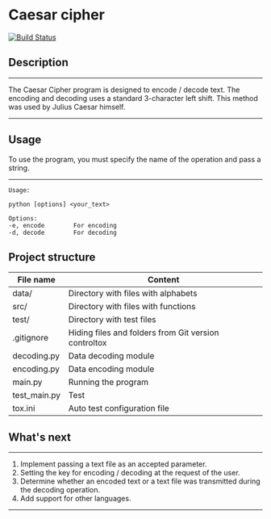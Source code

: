 Caesar cipher
=============
[![Build Status](https://travis-ci.com/dan480/caesars-cipher.svg?branch=master)](https://travis-ci.com/dan480/caesars-cipher)

Description
-----------
***
The Caesar Cipher program is designed to encode / decode text. 
The encoding and decoding uses a standard 3-character left shift. 
This method was used by Julius Caesar himself.
***

Usage
-----
To use the program, you must specify the name of the operation and pass a string.
***
    Usage:

    python [options] <your_text>
    
    Options:
    -e, encode        For encoding
    -d, decode        For decoding

Project structure
---

File name       | Content
----------------|--------------------------------------
data/           | Directory with files with alphabets
src/            | Directory with files with functions
test/           | Directory with test files
.gitignore      | Hiding files and folders from Git version controltox
decoding.py     | Data decoding module
encoding.py     | Data encoding module
main.py         | Running the program
test_main.py    | Test
tox.ini         | Auto test configuration file

What's next
-----------
***
1. Implement passing a text file as an accepted parameter.
2. Setting the key for encoding / decoding at the request of the user.
3. Determine whether an encoded text or a text file was transmitted during the decoding operation.
4. Add support for other languages.
***
